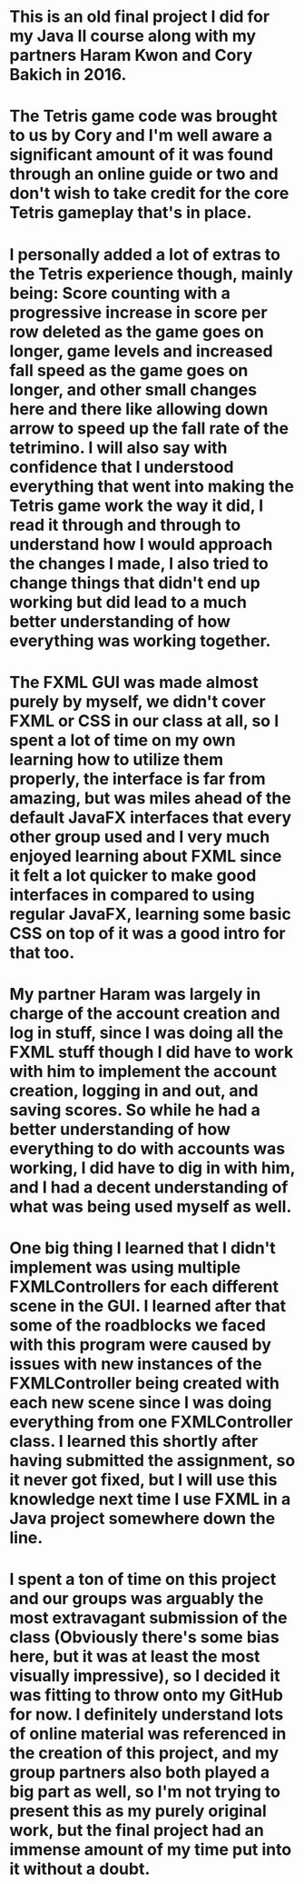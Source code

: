 # This is an old final project I did for my Java II course along with my partners Haram Kwon and Cory Bakich in 2016.
# The Tetris game code was brought to us by Cory and I'm well aware a significant amount of it was found through an online guide or two and don't wish to take credit for the core Tetris gameplay that's in place.
# I personally added a lot of extras to the Tetris experience though, mainly being: Score counting with a progressive increase in score per row deleted as the game goes on longer, game levels and increased fall speed as the game goes on longer, and other small changes here and there like allowing down arrow to speed up the fall rate of the tetrimino. I will also say with confidence that I understood everything that went into making the Tetris game work the way it did, I read it through and through to understand how I would approach the changes I made, I also tried to change things that didn't end up working but did lead to a much better understanding of how everything was working together.
# The FXML GUI was made almost purely by myself, we didn't cover FXML or CSS in our class at all, so I spent a lot of time on my own learning how to utilize them properly, the interface is far from amazing, but was miles ahead of the default JavaFX interfaces that every other group used and I very much enjoyed learning about FXML since it felt a lot quicker to make good interfaces in compared to using regular JavaFX, learning some basic CSS on top of it was a good intro for that too.
# My partner Haram was largely in charge of the account creation and log in stuff, since I was doing all the FXML stuff though I did have to work with him to implement the account creation, logging in and out, and saving scores. So while he had a better understanding of how everything to do with accounts was working, I did have to dig in with him, and I had a decent understanding of what was being used myself as well.
# One big thing I learned that I didn't implement was using multiple FXMLControllers for each different scene in the GUI. I learned after that some of the roadblocks we faced with this program were caused by issues with new instances of the FXMLController being created with each new scene since I was doing everything from one FXMLController class. I learned this shortly after having submitted the assignment, so it never got fixed, but I will use this knowledge next time I use FXML in a Java project somewhere down the line.
# I spent a ton of time on this project and our groups was arguably the most extravagant submission of the class (Obviously there's some bias here, but it was at least the most visually impressive), so I decided it was fitting to throw onto my GitHub for now. I definitely understand lots of online material was referenced in the creation of this project, and my group partners also both played a big part as well, so I'm not trying to present this as my purely original work, but the final project had an immense amount of my time put into it without a doubt.

